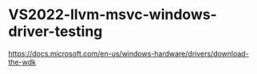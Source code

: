 # VS2022-llvm-msvc-windows-driver-testing
https://docs.microsoft.com/en-us/windows-hardware/drivers/download-the-wdk
